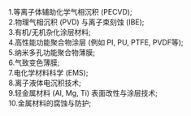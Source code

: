 1.等离子体辅助化学气相沉积 (PECVD); <br>
2.物理气相沉积 (PVD) 与离子束刻蚀 (IBE); <br>
3.有机/无机杂化涂层材料; <br>
4.高性能功能聚合物涂层 (例如 PI, PU, PTFE, PVDF等); <br>
5.纳米多孔功能聚合物薄膜; <br> 
6.气致变色薄膜; <br>
7.电化学材料科学 (EMS);<br>
8.离子液体电沉积技术; <br>
9.轻金属材料 (Al, Mg, Ti) 表面改性与涂层技术; <br>
10.金属材料的腐蚀与防护; <br>




